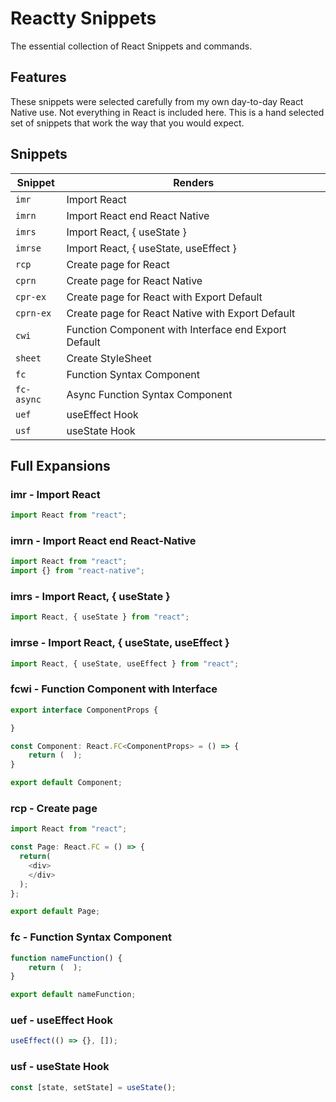 # Reactty Snippets

The essential collection of React Snippets and commands.

## Features

These snippets were selected carefully from my own day-to-day React Native use. Not
everything in React is included here. This is a hand selected set of snippets
that work the way that you would expect.

## Snippets

| Snippet    | Renders                                              |
| ---------- | ---------------------------------------------------- |
| `imr`      | Import React                                         |
| `imrn`     | Import React end React Native                        |
| `imrs`     | Import React, { useState }                           |
| `imrse`    | Import React, { useState, useEffect }                |
| `rcp`      | Create page for React                                |
| `cprn`     | Create page for React Native                         |
| `cpr-ex`   | Create page for React with Export Default            |
| `cprn-ex`  | Create page for React Native with Export Default     |
| `cwi`      | Function Component with Interface end Export Default |
| `sheet`    | Create StyleSheet                                    |
| `fc`       | Function Syntax Component                            |
| `fc-async` | Async Function Syntax Component                      |
| `uef`      | useEffect Hook                                       |
| `usf`      | useState Hook                                        |

## Full Expansions

### imr - Import React

```typescript
import React from "react";
```

### imrn - Import React end React-Native

```typescript
import React from "react";
import {} from "react-native";
```

### imrs - Import React, { useState }

```typescript
import React, { useState } from "react";
```

### imrse - Import React, { useState, useEffect }

```typescript
import React, { useState, useEffect } from "react";
```

### fcwi - Function Component with Interface

```typescript
export interface ComponentProps {

}

const Component: React.FC<ComponentProps> = () => {
    return (  );
}

export default Component;
```

### rcp - Create page

```typescript
import React from "react";

const Page: React.FC = () => {
  return(
    <div>
    </div>
  );
};

export default Page;
```

### fc - Function Syntax Component

```typescript
function nameFunction() {
    return (  );
}

export default nameFunction;
```

### uef - useEffect Hook

```typescript
useEffect(() => {}, []);
```

### usf - useState Hook

```typescript
const [state, setState] = useState();
```
